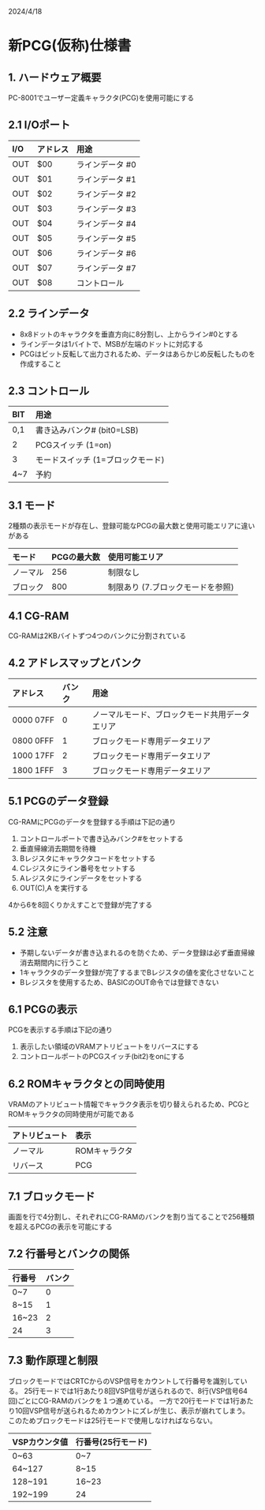 2024/4/18

# 新PCG(仮称)仕様書


## 1. ハードウェア概要
PC-8001でユーザー定義キャラクタ(PCG)を使用可能にする


## 2.1 I/Oポート

|I/O|アドレス|用途|
|:--|:--|:--|
|OUT|$00|ラインデータ #0|
|OUT|$01|ラインデータ #1|
|OUT|$02|ラインデータ #2|
|OUT|$03|ラインデータ #3|
|OUT|$04|ラインデータ #4|
|OUT|$05|ラインデータ #5|
|OUT|$06|ラインデータ #6|
|OUT|$07|ラインデータ #7|
|OUT|$08|コントロール|


## 2.2 ラインデータ
 - 8x8ドットのキャラクタを垂直方向に8分割し、上からライン#0とする
 - ラインデータは1バイトで、MSBが左端のドットに対応する
 - PCGはビット反転して出力されるため、データはあらかじめ反転したものを作成すること

## 2.3 コントロール

 |BIT|用途|
|:--|:--|
|0,1|書き込みバンク# (bit0=LSB)|
|2|PCGスイッチ (1=on)|
|3|モードスイッチ (1=ブロックモード)|
|4~7|予約|


## 3.1 モード
2種類の表示モードが存在し、登録可能なPCGの最大数と使用可能エリアに違いがある

|モード|PCGの最大数|使用可能エリア|
|:--|:--|:--|
|ノーマル|256|制限なし|
|ブロック|800|制限あり (7.ブロックモードを参照)|


## 4.1 CG-RAM
CG-RAMは2KBバイトずつ4つのバンクに分割されている

## 4.2 アドレスマップとバンク
|アドレス|バンク|用途|
|:--|:--|:--|
|$0000~$07FF|0|ノーマルモード、ブロックモード共用データエリア|
|$0800~$0FFF|1|ブロックモード専用データエリア|
|$1000~$17FF|2|ブロックモード専用データエリア|
|$1800~$1FFF|3|ブロックモード専用データエリア|


## 5.1 PCGのデータ登録
CG-RAMにPCGのデータを登録する手順は下記の通り

1. コントロールポートで書き込みバンク#をセットする
1. 垂直帰線消去期間を待機
1. Bレジスタにキャラクタコードをセットする
1. Cレジスタにライン番号をセットする
1. Aレジスタにラインデータをセットする
1. OUT(C),A を実行する

4から6を8回くりかえすことで登録が完了する

## 5.2 注意
- 予期しないデータが書き込まれるのを防ぐため、データ登録は必ず垂直帰線消去期間内に行うこと
- 1キャラクタのデータ登録が完了するまでBレジスタの値を変化させないこと
- Bレジスタを使用するため、BASICのOUT命令では登録できない


## 6.1 PCGの表示
PCGを表示する手順は下記の通り

1. 表示したい領域のVRAMアトリビュートをリバースにする
1. コントロールポートのPCGスイッチ(bit2)をonにする

## 6.2 ROMキャラクタとの同時使用
VRAMのアトリビュート情報でキャラクタ表示を切り替えられるため、PCGとROMキャラクタの同時使用が可能である

|アトリビュート|表示|
|:--|:--|
|ノーマル|ROMキャラクタ|
|リバース|PCG|


## 7.1 ブロックモード
画面を行で4分割し、それぞれにCG-RAMのバンクを割り当てることで256種類を超えるPCGの表示を可能にする

## 7.2 行番号とバンクの関係
 |行番号|バンク|
 |:--|:--|
 |0~7|0|
 |8~15|1|
 |16~23|2|
 |24|3|

## 7.3 動作原理と制限
ブロックモードではCRTCからのVSP信号をカウントして行番号を識別している。
25行モードでは1行あたり8回VSP信号が送られるので、8行(VSP信号64回)ごとにCG-RAMのバンクを１つ進めている。
一方で20行モードでは1行あたり10回VSP信号が送られるためカウントにズレが生じ、表示が崩れてしまう。
このためブロックモードは25行モードで使用しなければならない。

|VSPカウンタ値|行番号(25行モード)|
|:--|:--|
|0~63|0~7|
|64~127|8~15|
|128~191|16~23|
|192~199|24|



